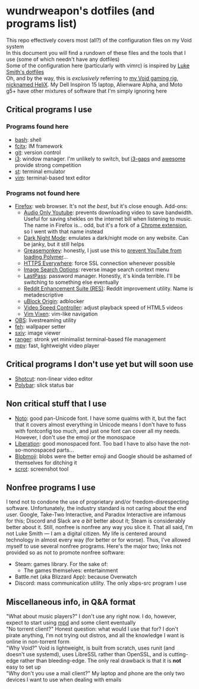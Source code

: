 # wundrweapon's dotfiles (and programs list)
This repo effectively covers most (all?) of the configuration files on my Void system  
In this document you will find a rundown of these files and the tools that I use (some of which needn't have any dotfiles)  
Some of the configuration here (particularly with vimrc) is inspired by [Luke Smith's dotfiles](https://github.com/LukeSmithxyz/voidrice)  
Oh, and by the way, this is *exclusively* referring to [my Void gaming rig, nicknamed HeliX](https://pcpartpicker.com/b/4j7WGX). My Dell Inspiron 15 laptop, Alienware Alpha, and Moto g5+ have other mixtures of software that I'm simply ignoring here

## Critical programs I use
### Programs found here
* [bash](https://www.gnu.org/software/bash/): shell
* [fcitx](https://fcitx-im.org/): IM framework
* [git](https://git-scm.com/): version control
* [i3](https://i3wm.org/): window manager. I'm unlikely to switch, but [i3-gaps](https://github.com/Airblader/i3) and [awesome](https://awesomewm.org/) provide strong competition
* [st](https://github.com/LukeSmithxyz/st): terminal emulator
* [vim](https://www.vim.org/): terminal-based text editor

### Programs not found here
* [Firefox](https://firefox.com): web browser. It's not *the best*, but it's close enough. Add-ons:
  * [Audio Only Youtube](https://addons.mozilla.org/en-US/firefox/addon/youtube-audio_only/): prevents downloading video to save bandwidth. Useful for saving shekles on the internet bill when listening to music. The name in Firefox is... odd, but it's a fork of a [Chrome extension](https://chrome.google.com/webstore/detail/audio-only-youtube/pkocpiliahoaohbolmkelakpiphnllog), so I went with that name instead
  * [Dark Night Mode](https://addons.mozilla.org/en-US/firefox/addon/dark-night-mode/): emulates a dark/night mode on any website. Can be janky, but it still helps
  * [Greasemonkey](https://addons.mozilla.org/en-US/firefox/addon/greasemonkey/): honestly, I just use this to [prevent YouTube from loading Polymer](https://greasyfork.org/en/scripts/39544-youtube-polymer-disable)...
  * [HTTPS Everywhere](https://addons.mozilla.org/en-US/firefox/addon/https-everywhere/): force SSL connection whenever possible
  * [Image Search Options](https://addons.mozilla.org/en-US/firefox/addon/image-search-options/): reverse image search context menu
  * [LastPass](https://addons.mozilla.org/en-US/firefox/addon/lastpass-password-manager/): password manager. Honestly, it's kinda terrible. I'll be switching to something else eventually
  * [Reddit Enhancement Suite (RES)](https://addons.mozilla.org/en-US/firefox/addon/reddit-enhancement-suite/): Reddit improvement utility. Name is metadescriptive
  * [uBlock Origin](https://addons.mozilla.org/en-US/firefox/addon/ublock-origin/): adblocker
  * [Video Speed Controller](https://addons.mozilla.org/en-US/firefox/addon/videospeed/): adjust playback speed of HTML5 videos
  * [Vim Vixen](https://addons.mozilla.org/en-US/firefox/addon/vim-vixen/): vim-like navigation
* [OBS](https://obsproject.com/): livestreaming utility
* [feh](https://feh.finalrewind.org/): wallpaper setter
* [sxiv](https://github.com/muennich/sxiv): image viewer
* [ranger](https://ranger.github.io/): stronk yet minimalist terminal-based file management
* [mpv](https://mpv.io/): fast, lightweight video player

## Critical programs I don't use yet but will soon use
* [Shotcut](https://shotcut.org/): non-linear video editor
* [Polybar](https://polybar.github.io/): slick status bar

## Non critical stuff that I use
* [Noto](https://www.google.com/get/noto/): good pan-Unicode font. I have some qualms with it, but the fact that it covers almost everything in Unicode means I don't have to fuss with fontconfig too much, and just one font can cover all my needs. However, I don't use the emoji or the monospace
* [Liberation](https://pagure.io/liberation-fonts): good monospaced font. Too bad I have to also have the not-so-monospaced parts...
* [Blobmoji](https://github.com/C1710/blobmoji): blobs were the better emoji and Google should be ashamed of themselves for ditching it
* [scrot](https://en.wikipedia.org/wiki/Scrot): screenshot tool

## Nonfree programs I use
I tend not to condone the use of proprietary and/or freedom-disrespecting software. Unfortunately, the industry standard is not caring about the end user. Google, Take-Two Interactive, and Paradox Interactive are infamous for this; Discord and Slack are *a bit* better about it; Steam is considerably better about it. Still, nonfree is nonfree any way you slice it.
That all said, I'm not Luke Smith — I am a digital citizen. My life is centered around technology in almost every way (for better or for worse). Thus, I've allowed myself to use several nonfree programs. Here's the major two; links not provided so as not to promote nonfree software:

* Steam: games library. For the sake of:
  * The games themselves: entertainment
* Battle.net (aka Blizzard App): because Overwatch
* Discord: mass communication utility. The only xbps-src program I use

## Miscellaneous info, in Q&A format
"What about music players?" I don't use any right now. I do, however, expect to start using [mpd](https://www.musicpd.org/) and some client eventually  
"No torrent client?" Honest question: what would I use that for? I don't pirate anything, I'm not trying out distros, and all the knowledge I want is online in non-torrent form  
"Why Void?" Void is lightweight, is built from scratch, uses runit (and doesn't use systemd), uses LibreSSL rather than OpenSSL, and is cutting-edge rather than bleeding-edge. The only real drawback is that it is **not** easy to set up  
"Why don't you use a mail client?" My laptop and phone are the only two devices I want to use when dealing with emails

